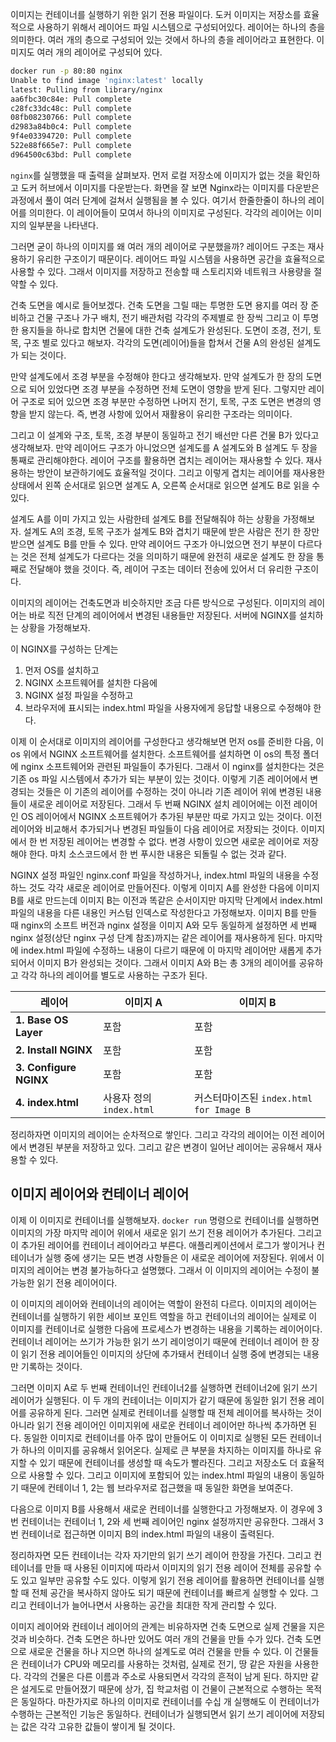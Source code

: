 이미지는 컨테이너를 실행하기 위한 읽기 전용 파일이다. 도커 이미지는 저장소를 효율적으로 사용하기 위해서 레이어드 파일 시스템으로 구성되어있다. 레이어는 하나의 층을 의미한다. 여러 개의 층으로 구성되어 있는 것에서 하나의 층을 레이어라고 표현한다. 이미지도 여러 개의 레이어로 구성되어 있다. 

```zsh
docker run -p 80:80 nginx
Unable to find image 'nginx:latest' locally
latest: Pulling from library/nginx
aa6fbc30c84e: Pull complete
c28fc33dc48c: Pull complete
08fb08230766: Pull complete
d2983a84b0c4: Pull complete
9f4e03394720: Pull complete
522e88f665e7: Pull complete
d964500c63bd: Pull complete
```

`nginx`를 실행했을 때 출력을 살펴보자. 먼저  로컬 저장소에 이미지가 없는 것을 확인하고 도커 허브에서 이미지를 다운받는다. 화면을 잘 보면 Nginx라는 이미지를 다운받은 과정에서 풀이 여러 단계에 걸쳐서 실행됨을 볼 수 있다. 여기서 한줄한줄이 하나의 레이어를 의미한다. 이 레이어들이 모여서 하나의 이미지로 구성된다. 각각의 레이어는 이미지의 일부분을 나타낸다. 

그러면 굳이 하나의 이미지를 왜 여러 개의 레이어로 구분했을까? 레이어드 구조는 재사용하기 유리한 구조이기 때문이다. 레이어드 파일 시스템을 사용하면 공간을 효율적으로 사용할 수 있다. 그래서 이미지를 저장하고 전송할 때 스토리지와 네트워크 사용량을 절약할 수 있다. 

건축 도면을 예시로 들어보겠다. 건축 도면을 그릴 때는 투명한 도면 용지를 여러 장 준비하고 건물 구조나 가구 배치, 전기 배관처럼 각각의 주제별로 한 장씩 그리고 이 투명한 용지들을 하나로 합치면 건물에 대한 건축 설계도가 완성된다. 도면이 조경, 전기, 토목, 구조 별로 있다고 해보자. 각각의 도면(레이어)들을 합쳐서 건물 A의 완성된 설계도가 되는 것이다.

만약 설계도에서 조경 부분을 수정해야 한다고 생각해보자. 만약 설계도가 한 장의 도면으로 되어 있었다면 조경 부분을 수정하면 전체 도면이 영향을 받게 된다. 그렇지만 레이어 구조로 되어 있으면 조경 부분만 수정하면 나머지 전기, 토목, 구조 도면은 변경의 영향을 받지 않는다. 즉, 변경 사항에 있어서 재활용이 유리한 구조라는 의미이다. 

그리고 이 설계와 구조, 토목, 조경 부분이 동일하고 전기 배선만 다른 건물 B가 있다고 생각해보자. 만약 레이어드 구조가 아니었으면 설계도를 A 설계도와 B 설계도 두 장을 통째로 관리해야한다. 레이어 구조를 활용하면 겹치는 레이어는 재사용할 수 있다. 재사용하는 방안이 보관하기에도 효율적일 것이다. 그리고 이렇게 겹치는 레이어를 재사용한 상태에서 왼쪽 순서대로 읽으면 설계도 A, 오른쪽 순서대로 읽으면 설계도 B로 읽을 수 있다. 

설계도 A를 이미 가지고 있는 사람한테 설계도 B를 전달해줘야 하는 상황을 가정해보자. 설계도 A의 조경, 토목 구조가 설계도 B와 겹치기 때문에 받은 사람은 전기 한 장만 받으면 설계도 B를 만들 수 있다. 만약 레이어드 구조가 아니었으면 전기 부분이 다르다는 것은 전체 설계도가 다르다는 것을 의미하기 때문에 완전히 새로운 설계도 한 장을 통째로 전달해야 했을 것이다. 즉, 레이어 구조는 데이터 전송에 있어서 더 유리한 구조이다. 

이미지의 레이어는 건축도면과 비슷하지만 조금 다른 방식으로 구성된다. 이미지의 레이어는 바로 직전 단계의 레이어에서 변경된 내용들만 저장된다. 서버에 NGINX를 설치하는 상황을 가정해보자. 

이 NGINX를 구성하는 단계는 
1. 먼저 OS를 설치하고
2. NGINX 소프트웨어를 설치한 다음에
3. NGINX 설정 파일을 수정하고
4. 브라우저에 표시되는 index.html 파일을 사용자에게 응답할 내용으로 수정해야 한다.

이제 이 순서대로 이미지의 레이어를 구성한다고 생각해보면 먼저 os를 준비한 다음, 이 os 위에서 NGINX 소프트웨어를 설치한다. 소프트웨어를 설치하면 이 os의 특정 폴더에 nginx 소프트웨어와 관련된 파일들이 추가된다. 그래서 이 nginx를 설치한다는 것은 기존 os 파일 시스템에서 추가가 되는 부분이 있는 것이다. 이렇게 기존 레이어에서 변경되는 것들은 이 기존의 레이어를 수정하는 것이 아니라 기존 레이어 위에 변경된 내용들이 새로운 레이어로 저장된다. 그래서 두 번째 NGINX 설치 레이어에는 이전 레이어인 OS 레이어에서 NGINX 소프트웨어가 추가된 부분만 따로 가지고 있는 것이다. 이전 레이어와 비교해서 추가되거나 변경된 파일들이 다음 레이어로 저장되는 것이다. 이미지에서 한 번 저장된 레이어는 변경할 수 없다. 변경 사항이 있으면 새로운 레이어로 저장해야 한다. 마치 소스코드에서 한 번 푸시한 내용은 되돌릴 수 없는 것과 같다. 

NGINX 설정 파일인 nginx.conf 파일을 작성하거나, index.html 파일의 내용을 수정하느 것도 각각 새로운 레이어로 만들어진다. 이렇게 이미지 A를 완성한 다음에 이미지 B를 새로 만드는데 이미지 B는 이전과 똑같은 순서이지만 마지막 단계에서 index.html 파일의 내용을 다른 내용인 커스텀 인덱스로 작성한다고 가정해보자. 이미지 B를 만들 때 nginx의 소프트 버전과 nginx 설정을 이미지 A와 모두 동일하게 설정하면 세 번째 nginx 설정(상단 nginx 구성 단계 참조)까지는 같은 레이어를 재사용하게 된다. 마지막에 index.html 파일에 수정하느 내용이 다르기 때문에 이 마지막 레이어만 새롭게 추가되어서 이미지 B가 완성되는 것이다. 그래서 이미지 A와 B는 총 3개의 레이어를 공유하고 각각 하나의 레이어를 별도로 사용하는 구조가 된다.

| 레이어 | 이미지 A | 이미지 B | 
|---|---|---| 
| **1. Base OS Layer** | 포함 | 포함 | 
| **2. Install NGINX** | 포함 | 포함 | 
| **3. Configure NGINX** | 포함 | 포함 | 
| **4. index.html** | 사용자 정의 `index.html` | 커스터마이즈된 `index.html for Image B` |

정리하자면 이미지의 레이어는 순차적으로 쌓인다. 그리고 각각의 레이어는 이전 레이어에서 변경된 부분을 저장하고 있다. 그리고 같은 변경이 일어난 레이어는 공유해서 재사용할 수 있다. 

## 이미지 레이어와 컨테이너 레이어
이제 이 이미지로 컨테이너를 실행해보자. `docker run` 명령으로 컨테이너를 실행하면 이미지의 가장 마지막 레이어 위에서 새로운 읽기 쓰기 전용 레이어가 추가된다. 그리고 이 추가된 레이어를 컨테이너 레이어라고 부른다. 애플리케이션에서 로그가 쌓이거나 컨테이너가 실행 중에 생기는 모든 변경 사항들은 이 새로운 레이어에 저장된다. 위에서 이미지의 레이어는 변경 불가능하다고 설명했다. 그래서 이 이미지의 레이어는 수정이 불가능한 읽기 전용 레이어이다. 

이 이미지의 레이어와 컨테이너의 레이어는 역할이 완전히 다르다. 이미지의 레이어는 컨테이너를 실행하기 위한 세이브 포인트 역할을 하고 컨테이너의 레이어는 실제로 이 이미지를 컨테이너로 실행한 다음에 프로세스가 변경하는 내용을 기록하는 레이어이다. 컨테이너 레이어는 쓰기가 가능한 읽기 쓰기 레이엉이기 때문에 컨테이너 레이어 한 장이 읽기 전용 레이어들인 이미지의 상단에 추가돼서 컨테이너 실행 중에 변경되는 내용만 기록하는 것이다. 

그러면 이미지 A로 두 번째 컨테이너인 컨테이너2를 실행하면 컨테이너2에 읽기 쓰기 레이어가 실행된다. 이 두 개의 컨테이너는 이미지가 같기 때문에 동일한 읽기 전용 레이어를 공유하게 된다. 그러면 실제로 컨테이너를 실행할 때 전체 레이어를 복사하는 것이 아니라 읽기 전용 레이어인 이미지위에 새로운 컨테이너 레이어만 하나씩 추가하면 된다. 동일한 이미지로 컨테이너를 아주 많이 만들어도 이 이미지로 실행된 모든 컨테이너가 하나의 이미지를 공유해서 읽어온다. 실제로 큰 부분을 차지하는 이미지를 하나로 유지할 수 있기 때문에 컨테이너를 생성할 때 속도가 빨라진다. 그리고 저장소도 더 효율적으로 사용할 수 있다. 그리고 이미지에 포함되어 있는 index.html 파일의 내용이 동일하기 때문에 컨테이너 1, 2는 웹 브라우저로 접근했을 때 동일한 화면을 보여준다. 

다음으로 이미지 B를 사용해서 새로운 컨테이너를 실행한다고 가정해보자. 이 경우에 3번 컨테이너는 컨테이너 1, 2와 세 번째 레이어인 nginx 설정까지만 공유한다. 그래서 3번 컨테이너로 접근하면 이미지 B의 index.html 파일의 내용이 출력된다. 

정리하자면 모든 컨테이너는 각자 자기만의 읽기 쓰기 레이어 한장을 가진다. 그리고 컨테이너를 만들 때 사용된 이미지에 따라서 이미지의 읽기 전용 레이어 전체를 공유할 수도 있고 일부만 공유할 수도 있다. 이렇게 읽기 전용 레이어를 활용하면 컨테이너를 실행할 때 전체 공간을 복사하지 않아도 되기 때문에 컨테이너를 빠르게 실행할 수 있다. 그리고 컨테이너가 늘어나면서 사용하는 공간을 최대한 작게 관리할 수 있다. 

이미지 레이어와 컨테이너 레이어의 관계는 비유하자면 건축 도면으로 실제 건물을 지은 것과 비슷하다. 건축 도면은 하나만 있어도 여러 개의 건물을 만들 수가 있다. 건축 도면으로 새로운 건물을 하나 지으면 하나의 설계도로 여러 건물을 만들 수 있다. 이 건물들은 컨테이너가 CPU와 메모리를 사용하는 것처럼, 실제로 전기, 땅 같은 자원을 사용한다. 각각의 건물은 다른 이름과 주소로 사용되면서 각각의 흔적이 남게 된다. 하지만 같은 설게도로 만들어졌기 때문에 상가, 집 학교처럼 이 건물이 근본적으로 수행하는 목적은 동일하다. 마찬가지로 하나의 이미지로 컨테이너를 수십 개 실행해도 이 컨테이너가 수행하는 근본적인 기능은 동일하다. 컨테이너가 실행되면서 읽기 쓰기 레이어에 저장되는 값은 각각 고유한 값들이 쌓이게 될 것이다.